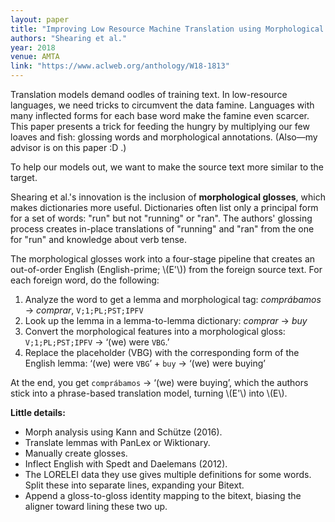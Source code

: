 ```yaml
---
layout: paper
title: "Improving Low Resource Machine Translation using Morphological Glosses"
authors: "Shearing et al."
year: 2018
venue: AMTA
link: "https://www.aclweb.org/anthology/W18-1813"
---
```


Translation models demand oodles of training text. In low-resource languages, we need tricks to circumvent the data famine. Languages with many inflected forms for each base word make the famine even scarcer. This paper presents a trick for feeding the hungry by multiplying our few loaves and fish: glossing words and morphological annotations. (Also—my advisor is on this paper :D .)

<!--more-->

To help our models out, we want to make the source text more similar to the target.

Shearing et al.'s innovation is the inclusion of **morphological glosses**, which makes dictionaries more useful. Dictionaries often list only a principal form for a set of words: "run" but not "running" or "ran". The authors' glossing process creates in-place translations of "running" and "ran" from the one for "run" and knowledge about verb tense.

The morphological glosses work into a four-stage pipeline that creates an out-of-order English (English-prime; \\(E'\\)) from the foreign source text. For each foreign word, do the following:

1. Analyze the word to get a lemma and morphological tag: *comprábamos* → *comprar*, `V;1;PL;PST;IPFV`
2. Look up the lemma in a lemma-to-lemma dictionary: *comprar* → *buy*
3. Convert the morphological features into a morphological gloss: `V;1;PL;PST;IPFV` → ‘(we) were `VBG`.’
4. Replace the placeholder (VBG) with the corresponding form of the English lemma: ‘(we) were `VBG`’ + `buy` → ‘(we) were buying’

At the end, you get `comprábamos` → ‘(we) were buying’, which the authors stick into a phrase-based translation model, turning \\(E'\\) into \\(E\\).

**Little details:**

- Morph analysis using Kann and Schütze (2016).
- Translate lemmas with PanLex or Wiktionary. 
- Manually create glosses.
- Inflect English with Spedt and Daelemans (2012).
- The LORELEI data they use gives multiple definitions for some words. Split these into separate lines, expanding your Bitext.
- Append a gloss-to-gloss identity mapping to the bitext, biasing the aligner toward lining these two up.

